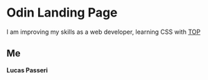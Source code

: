 # Odin Landing Page

I am improving my skills as a web developer, learning CSS with [TOP](https://www.theodinproject.com/lessons/foundations-landing-page)

## Me

**Lucas Passeri**
